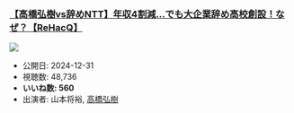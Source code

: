 ### [【高橋弘樹vs辞めNTT】年収4割減...でも大企業辞め高校創設！なぜ？【ReHacQ】](https://www.youtube.com/watch?v=lol-FfJ8FD8)
[![](https://img.youtube.com/vi/lol-FfJ8FD8/hqdefault.jpg)](https://www.youtube.com/watch?v=lol-FfJ8FD8)
-   公開日: 2024-12-31
-   視聴数: 48,736
-   **いいね数: 560**
-   出演者: 山本将裕, [高橋弘樹](/rehacq_fan/people/高橋弘樹 "wikilink")
